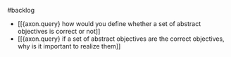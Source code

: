 #backlog 

- [[{axon.query} how would you define whether a set of abstract objectives is correct or not]]
- [[{axon.query} if a set of abstract objectives are the correct objectives, why is it important to realize them]]